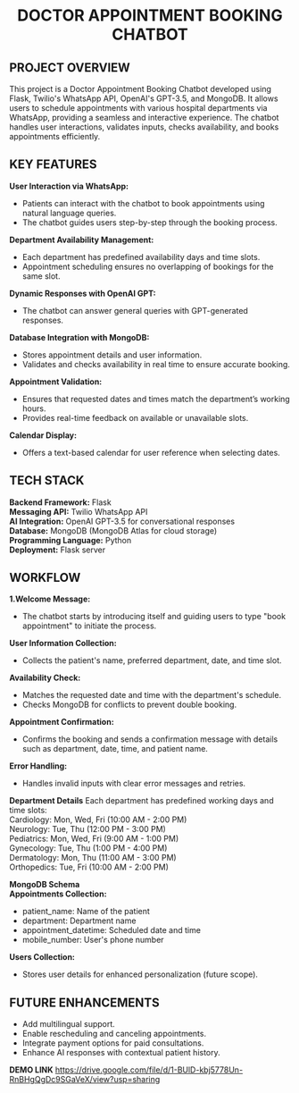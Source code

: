 <h1 align="center"> DOCTOR APPOINTMENT BOOKING CHATBOT </h1>  


**PROJECT OVERVIEW**
----------------------------------------------------------------------------------------------------------------------------------------------------------------------------------------------------------------
This project is a Doctor Appointment Booking Chatbot developed using Flask, Twilio's WhatsApp API, OpenAI's GPT-3.5, and MongoDB. It allows users to schedule appointments with various hospital departments via WhatsApp, providing a seamless and interactive experience. The chatbot handles user interactions, validates inputs, checks availability, and books appointments efficiently.


 
**KEY FEATURES** 
----------------------------------------------------------------------------------------------------------------------------------------------------------------------------------------------------------------
**User Interaction via WhatsApp:**
- Patients can interact with the chatbot to book appointments using natural language queries.
- The chatbot guides users step-by-step through the booking process.
  
**Department Availability Management:**  
- Each department has predefined availability days and time slots.  
- Appointment scheduling ensures no overlapping of bookings for the same slot.
  
**Dynamic Responses with OpenAI GPT:**  
- The chatbot can answer general queries with GPT-generated responses.
  
**Database Integration with MongoDB:**  
- Stores appointment details and user information.  
- Validates and checks availability in real time to ensure accurate booking.
  
**Appointment Validation:**  
- Ensures that requested dates and times match the department’s working hours.  
- Provides real-time feedback on available or unavailable slots.
  
**Calendar Display:**  
- Offers a text-based calendar for user reference when selecting dates.


   
**TECH STACK**
----------------------------------------------------------------------------------------------------------------------------------------------------------------------------------------------------------------
**Backend Framework:** Flask  
**Messaging API:** Twilio WhatsApp API  
**AI Integration:** OpenAI GPT-3.5 for conversational responses  
**Database:** MongoDB (MongoDB Atlas for cloud storage)  
**Programming Language:** Python  
**Deployment:** Flask server      



**WORKFLOW**  
----------------------------------------------------------------------------------------------------------------------------------------------------------------------------------------------------------------
**1.Welcome Message:**
- The chatbot starts by introducing itself and guiding users to type "book appointment" to initiate the process.
  
**User Information Collection:**  
- Collects the patient's name, preferred department, date, and time slot.
  
**Availability Check:**
- Matches the requested date and time with the department's schedule.  
- Checks MongoDB for conflicts to prevent double booking.
  
**Appointment Confirmation:**
- Confirms the booking and sends a confirmation message with details such as department, date, time, and patient name.  

**Error Handling:**
- Handles invalid inputs with clear error messages and retries.



**Department Details**
Each department has predefined working days and time slots:  
Cardiology: Mon, Wed, Fri (10:00 AM - 2:00 PM)  
Neurology: Tue, Thu (12:00 PM - 3:00 PM)  
Pediatrics: Mon, Wed, Fri (9:00 AM - 1:00 PM)  
Gynecology: Tue, Thu (1:00 PM - 4:00 PM)  
Dermatology: Mon, Thu (11:00 AM - 3:00 PM)  
Orthopedics: Tue, Fri (10:00 AM - 2:00 PM)  



**MongoDB Schema**  
**Appointments Collection:**
- patient_name: Name of the patient
- department: Department name
- appointment_datetime: Scheduled date and time
- mobile_number: User's phone number
       
**Users Collection:**  
- Stores user details for enhanced personalization (future scope).  



**FUTURE ENHANCEMENTS**  
----------------------------------------------------------------------------------------------------------------------------------------------------------------------------------------------------------------
- Add multilingual support.  
- Enable rescheduling and canceling appointments.  
- Integrate payment options for paid consultations.  
- Enhance AI responses with contextual patient history.
 
**DEMO LINK**
https://drive.google.com/file/d/1-BUlD-kbj5778Un-RnBHgQgDc9SGaVeX/view?usp=sharing
